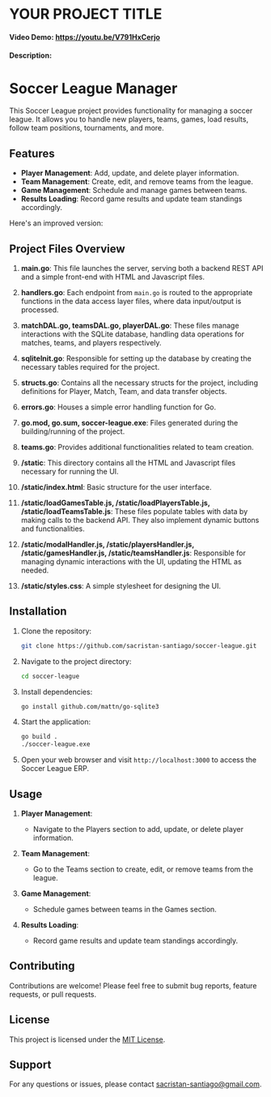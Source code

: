 # YOUR PROJECT TITLE
#### Video Demo: https://youtu.be/V791HxCerjo
#### Description:

# Soccer League Manager

This Soccer League project provides functionality for managing a soccer league. It allows you to handle new players, teams, games, load results, follow team positions, tournaments, and more.

## Features

- **Player Management**: Add, update, and delete player information.
- **Team Management**: Create, edit, and remove teams from the league.
- **Game Management**: Schedule and manage games between teams.
- **Results Loading**: Record game results and update team standings accordingly.


Here's an improved version:

## Project Files Overview

1. **main.go**: This file launches the server, serving both a backend REST API and a simple front-end with HTML and Javascript files.

2. **handlers.go**: Each endpoint from `main.go` is routed to the appropriate functions in the data access layer files, where data input/output is processed.

3. **matchDAL.go, teamsDAL.go, playerDAL.go**: These files manage interactions with the SQLite database, handling data operations for matches, teams, and players respectively.

4. **sqliteInit.go**: Responsible for setting up the database by creating the necessary tables required for the project.

5. **structs.go**: Contains all the necessary structs for the project, including definitions for Player, Match, Team, and data transfer objects.

6. **errors.go**: Houses a simple error handling function for Go.

7. **go.mod, go.sum, soccer-league.exe**: Files generated during the building/running of the project.

8. **teams.go**: Provides additional functionalities related to team creation.

9. **/static**: This directory contains all the HTML and Javascript files necessary for running the UI.

10. **/static/index.html**: Basic structure for the user interface.

11. **/static/loadGamesTable.js, /static/loadPlayersTable.js, /static/loadTeamsTable.js**: These files populate tables with data by making calls to the backend API. They also implement dynamic buttons and functionalities.

12. **/static/modalHandler.js, /static/playersHandler.js, /static/gamesHandler.js, /static/teamsHandler.js**: Responsible for managing dynamic interactions with the UI, updating the HTML as needed.

13. **/static/styles.css**: A simple stylesheet for designing the UI.

## Installation

1. Clone the repository:

    ```bash
    git clone https://github.com/sacristan-santiago/soccer-league.git
    ```

2. Navigate to the project directory:

    ```bash
    cd soccer-league
    ```

3. Install dependencies:

    ```bash
    go install github.com/mattn/go-sqlite3
    ```

4. Start the application:

    ```bash
    go build .
    ./soccer-league.exe
    ```

5. Open your web browser and visit `http://localhost:3000` to access the Soccer League ERP.

## Usage

1. **Player Management**:
   - Navigate to the Players section to add, update, or delete player information.

2. **Team Management**:
   - Go to the Teams section to create, edit, or remove teams from the league.

3. **Game Management**:
   - Schedule games between teams in the Games section.

4. **Results Loading**:
   - Record game results and update team standings accordingly.

## Contributing

Contributions are welcome! Please feel free to submit bug reports, feature requests, or pull requests.

## License

This project is licensed under the [MIT License](LICENSE).

## Support

For any questions or issues, please contact [sacristan-santiago@gmail.com](mailto:sacristan-santiago@gmail.com).
